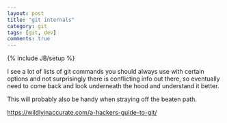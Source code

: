 ```yaml
---
layout: post
title: "git internals"
category: git
tags: [git, dev]
comments: true
---
```

{% include JB/setup %}
  
I see a lot of lists of git commands you should always use with certain options and not surprisingly there is conflicting info out there, so eventually need to come back and look underneath the hood and understand it better.
  
This will probably also be handy when straying off the beaten path.  
  

<https://wildlyinaccurate.com/a-hackers-guide-to-git/>


